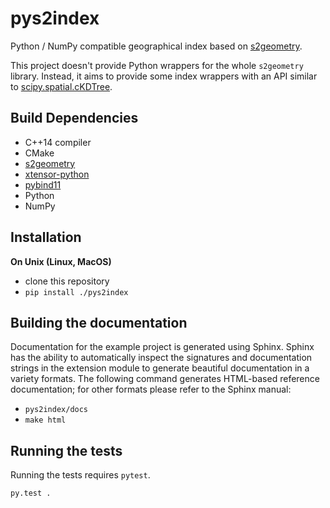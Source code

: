 pys2index
=========

Python / NumPy compatible geographical index based on
[s2geometry](https://s2geometry.io).

This project doesn't provide Python wrappers for the whole `s2geometry` library.
Instead, it aims to provide some index wrappers with an API similar to
[scipy.spatial.cKDTree](https://docs.scipy.org/doc/scipy/reference/generated/scipy.spatial.cKDTree.html).

Build Dependencies
------------------

- C++14 compiler
- CMake
- [s2geometry](https://github.com/google/s2geometry)
- [xtensor-python](https://github.com/xtensor-stack/xtensor-python)
- [pybind11](https://github.com/pybind/pybind11)
- Python
- NumPy

Installation
------------

**On Unix (Linux, MacOS)**

 - clone this repository
 - `pip install ./pys2index`

Building the documentation
--------------------------

Documentation for the example project is generated using Sphinx. Sphinx has the
ability to automatically inspect the signatures and documentation strings in
the extension module to generate beautiful documentation in a variety formats.
The following command generates HTML-based reference documentation; for other
formats please refer to the Sphinx manual:

 - `pys2index/docs`
 - `make html`


Running the tests
-----------------

Running the tests requires `pytest`.

```bash
py.test .
```

